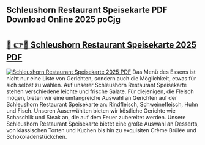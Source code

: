 ## Schleushorn Restaurant Speisekarte PDF Download Online 2025 poCjg

# <h2><a href="http://gc5s5v6.nevu.top/?p=Schleushorn+Restaurant+Speisekarte">🔗 👉🔴 Schleushorn Restaurant Speisekarte 2025 PDF</a></h2>

[![Schleushorn Restaurant Speisekarte 2025 PDF](https://i.imgur.com/dBaPXMq.png)](http://gc5s5v6.nevu.top/?p=Schleushorn+Restaurant+Speisekarte)
Das Menü des Essens ist nicht nur eine Liste von Gerichten, sondern auch die Möglichkeit, etwas für sich selbst zu wählen. Auf unserer Schleushorn Restaurant Speisekarte stehen verschiedene leichte und frische Salate. Für diejenigen, die Fleisch mögen, bieten wir eine umfangreiche Auswahl an Gerichten auf der Schleushorn Restaurant Speisekarte an: Rindfleisch, Schweinefleisch, Huhn und Fisch. Unseren Auserwählten bieten wir köstliche Gerichte wie Schaschlik und Steak an, die auf dem Feuer zubereitet werden. Unsere Schleushorn Restaurant Speisekarte bietet eine große Auswahl an Desserts, von klassischen Torten und Kuchen bis hin zu exquisiten Crème Brûlée und Schokoladenstückchen.
